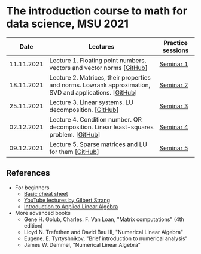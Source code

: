 # The introduction course to math for data science, MSU 2021

|Date| Lectures | Practice sessions 
|----|----|----|
| 11.11.2021 | Lecture 1. Floating point numbers, veсtors and vector norms [[GitHub](./lectures/lecture1/lecture1.ipynb)] | [Seminar 1](./seminars/seminar1/seminar1.ipynb) |
| 18.11.2021 | Lecture 2. Matrices, their properties and norms. Lowrank approximation, SVD and applications. [[GitHub](./lectures/lecture2/lecture2.ipynb)] | [Seminar 2](./seminars/seminar2/seminar2.ipynb) |
| 25.11.2021 | Lecture 3. Linear systems. LU decomposition.  [[GitHub](./lectures/lecture3/lecture3.ipynb)] | [Seminar 3](./seminars/seminar3/seminar3.ipynb) |
| 02.12.2021 | Lecture 4. Condition number. QR decomposition. Linear least-squares problem. [[GitHub](./lectures/lecture4/lecture4.ipynb)] | [Seminar 4](./seminars/seminar4/seminar4.ipynb) |
| 09.12.2021 | Lecture 5. Sparse matrices and LU for them [[GitHub](./lectures/lecture5/lecture5.ipynb)] | [Seminar 5](./seminars/seminar5/seminar5.ipynb) |

## References

* For beginners
  - [Basic cheat sheet](http://cs229.stanford.edu/section/cs229-linalg.pdf)
  - [YouTube lectures by Gilbert Strang](https://www.youtube.com/watch?v=ZK3O402wf1c&list=PL49CF3715CB9EF31D)
  - [Introduction to Applied Linear Algebra](https://web.stanford.edu/~boyd/vmls/vmls.pdf)
* More advanced books
  - Gene H. Golub, Charles. F. Van Loan, "Matrix computations" (4th edition)
  - Lloyd N. Trefethen and David Bau III, "Numerical Linear Algebra"
  - Eugene. E. Tyrtyshnikov, "Brief introduction to numerical analysis"
  - James W. Demmel, "Numerical Linear Algebra"


